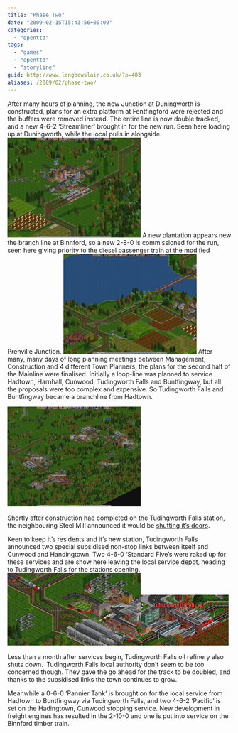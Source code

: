 ```yaml
---
title: "Phase Two"
date: "2009-02-15T15:43:56+00:00"
categories: 
  - "openttd"
tags: 
  - "games"
  - "openttd"
  - "storyline"
guid: http://www.longbowslair.co.uk/?p=403
aliases: /2009/02/phase-two/
---
```


After many hours of planning, the new Junction at Duningworth is constructed, plans for an extra platform at Fentfingford were rejected and the buffers were removed instead. The entire line is now double tracked, and a new 4-6-2 ‘Streamliner’ brought in for the new run. Seen here loading up at Duningworth, while the local pulls in alongside.
[![sleningway-transport-15th-sep-1954](images/sleningway-transport-15th-sep-1954-300x225.png "sleningway-transport-15th-sep-1954")](/wp-content/uploads/2009/01/sleningway-transport-15th-sep-1954.png)
A new plantation appears new the branch line at Binnford, so a new 2-8-0 is commissioned for the run, seen here giving priority to the diesel passenger train at the modified Prenville Junction.
[![sleningway-transport-11th-nov-1954](images/sleningway-transport-11th-nov-1954-300x225.png "sleningway-transport-11th-nov-1954")](/wp-content/uploads/2009/01/sleningway-transport-11th-nov-1954.png)
After many, many days of long planning meetings between Management, Construction and 4 different Town Planners, the plans for the second half of the Mainline were finalised. Initially a loop-line was planned to service Hadtown, Harnhall, Cunwood, Tudingworth Falls and Buntfingway, but all the proposals were too complex and expensive. So Tudingworth Falls and Buntfingway became a branchline from Hadtown.

[![sleningway-transport-15th-apr-1955](images/sleningway-transport-15th-apr-1955-300x225.png "sleningway-transport-15th-apr-1955")](/wp-content/uploads/2009/02/sleningway-transport-15th-apr-1955.png)

Shortly after construction had completed on the Tudingworth Falls station, the neighbouring Steel Mill announced it would be [shutting it’s doors](/wp-content/uploads/2009/02/sleningway-transport-13th-apr-1955-steel.png).

Keen to keep it’s residents and it’s new station, Tudingworth Falls announced two special subsidised non-stop links between itself and Cunwood and Handingtown. Two 4-6-0 ‘Standard Five’s were raked up for these services and are show here leaving the local service depot, heading to Tudingworth Falls for the stations opening.
[![sleningway-transport-15th-may-1955-crop](images/sleningway-transport-15th-may-1955-crop-300x163.png "sleningway-transport-15th-may-1955-crop")](/wp-content/uploads/2009/02/sleningway-transport-15th-may-1955-crop.png)![sleningway-transport-3rd-jun-1955-opening](images/sleningway-transport-3rd-jun-1955-opening.png "sleningway-transport-3rd-jun-1955-opening")

Less than a month after services begin, Tudingworth Falls oil refinery also shuts down.  Tudingworth Falls local authority don’t seem to be too concerned though. They gave the go ahead for the track to be doubled, and thanks to the subsidised links the town continues to grow.

Meanwhile a 0-6-0 ‘Pannier Tank’ is brought on for the local service from Hadtown to Buntfingway via Tudingworth Falls, and two 4-6-2 ‘Pacific’ is set on the Hadingtown, Cunwood stopping service. New development in freight engines has resulted in the 2-10-0 and one is put into service on the Binnford timber train.
